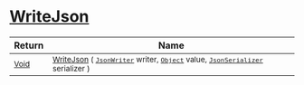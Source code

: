 # [WriteJson](./FeatureDescriptorTJsonConverter-100664027.md)



| Return | Name | 
| --- | --- | 
| <sub>[Void](https://docs.microsoft.com/en-us/dotnet/api/System.Void)</sub>| <sub>[WriteJson](./FeatureDescriptorTJsonConverter-100664027.md) ( [`JsonWriter`](./FeatureDescriptorTJsonConverter-100664027.md) writer, [`Object`](https://docs.microsoft.com/en-us/dotnet/api/System.Object) value, [`JsonSerializer`](./FeatureDescriptorTJsonConverter-100664027.md) serializer )</sub>| <br>


